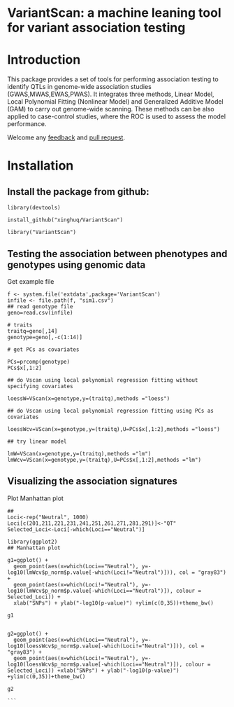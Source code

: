 
# VariantScan: a machine leaning tool for variant association testing



# Introduction 

This package provides a set of tools for performing association testing to identify QTLs in genome-wide association studies (GWAS,MWAS,EWAS,PWAS). It integrates three methods, Linear Model, Local Polynomial Fitting (Nonlinear Model) 
and Generalized Additive Model (GAM) to carry out genome-wide scanning. 
These methods can be also applied to case-control studies, where the ROC is used to assess the model performance.

Welcome any [feedback](https://github.com/xinghuq/VariantScan/issues) and [pull request](https://github.com/xinghuq/VariantScan/pulls).  

# Installation

## Install the package from github:
```{R}
library(devtools)

install_github("xinghuq/VariantScan")

library("VariantScan")
```

## Testing the association between phenotypes and genotypes using genomic data

Get example file

```{R}
f <- system.file('extdata',package='VariantScan')
infile <- file.path(f, "sim1.csv")
## read genotype file
geno=read.csv(infile)

# traits
traitq=geno[,14]
genotype=geno[,-c(1:14)]

# get PCs as covariates

PCs=prcomp(genotype)
PCs$x[,1:2]

## do Vscan using local polynomial regression fitting without specifying covariates

loessW=VScan(x=genotype,y=(traitq),methods ="loess")

## do Vscan using local polynomial regression fitting using PCs as covariates

loessWcv=VScan(x=genotype,y=(traitq),U=PCs$x[,1:2],methods ="loess")

## try linear model

lmW=VScan(x=genotype,y=(traitq),methods ="lm")
lmWcv=VScan(x=genotype,y=(traitq),U=PCs$x[,1:2],methods ="lm")

``````

## Visualizing the association signatures 

Plot Manhattan plot

````
## 
Loci<-rep("Neutral", 1000)
Loci[c(201,211,221,231,241,251,261,271,281,291)]<-"QT"
Selected_Loci<-Loci[-which(Loci=="Neutral")]

library(ggplot2)
## Manhattan plot

g1=ggplot() +
  geom_point(aes(x=which(Loci=="Neutral"), y=-log10(lmWcv$p_norm$p.value[-which(Loci!="Neutral")])), col = "gray83") +
  geom_point(aes(x=which(Loci!="Neutral"), y=-log10(lmWcv$p_norm$p.value[-which(Loci=="Neutral")]), colour = Selected_Loci)) +
  xlab("SNPs") + ylab("-log10(p-value)") +ylim(c(0,35))+theme_bw()

g1


g2=ggplot() +
  geom_point(aes(x=which(Loci=="Neutral"), y=-log10(loessWcv$p_norm$p.value[-which(Loci!="Neutral")])), col = "gray83") +
  geom_point(aes(x=which(Loci!="Neutral"), y=-log10(loessWcv$p_norm$p.value[-which(Loci=="Neutral")]), colour = Selected_Loci)) +xlab("SNPs") + ylab("-log10(p-value)") +ylim(c(0,35))+theme_bw()

g2

```


